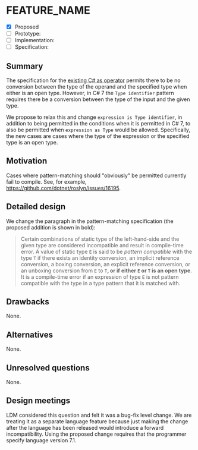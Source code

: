 # FEATURE_NAME

* [x] Proposed
* [ ] Prototype:
* [ ] Implementation:
* [ ] Specification:

## Summary
[summary]: #summary

The specification for the [existing C# as operator](https://github.com/dotnet/csharplang/blob/master/spec/expressions.md#the-as-operator) permits there to be no conversion between the type of the operand and the specified type when either is an open type. However, in C# 7 the `Type identifier` pattern requires there be a conversion between the type of the input and the given type.

We propose to relax this and change `expression is Type identifier`, in addition to being permitted in the conditions when it is permitted in C# 7, to also be permitted when `expression as Type` would be allowed. Specifically, the new cases are cases where the type of the expression or the specified type is an open type. 

## Motivation
[motivation]: #motivation

Cases where pattern-matching should "obviously" be permitted currently fail to compile. See, for example, https://github.com/dotnet/roslyn/issues/16195.

## Detailed design
[design]: #detailed-design

We change the paragraph in the pattern-matching specification (the proposed addition is shown in bold):

> Certain combinations of static type of the left-hand-side and the given type are considered incompatible and result in compile-time error. A value of static type `E` is said to be *pattern compatible* with the type `T` if there exists an identity conversion, an implicit reference conversion, a boxing conversion, an explicit reference conversion, or an unboxing conversion from `E` to `T`**, or if either `E` or `T` is an open type**. It is a compile-time error if an expression of type `E` is not pattern compatible with the type in a type pattern that it is matched with.

## Drawbacks
[drawbacks]: #drawbacks

None.

## Alternatives
[alternatives]: #alternatives

None.

## Unresolved questions
[unresolved]: #unresolved-questions

None.

## Design meetings

LDM considered this question and felt it was a bug-fix level change. We are treating it as a separate language feature because just making the change after the language has been released would introduce a forward incompatibility. Using the proposed change requires that the programmer specify language version 7.1.

